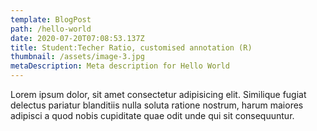 ```yaml
---
template: BlogPost
path: /hello-world
date: 2020-07-20T07:08:53.137Z
title: Student:Techer Ratio, customised annotation (R)
thumbnail: /assets/image-3.jpg
metaDescription: Meta description for Hello World
---
```


Lorem ipsum dolor, sit amet consectetur adipisicing elit. Similique fugiat delectus pariatur blanditiis nulla soluta ratione nostrum, harum maiores adipisci a quod nobis cupiditate quae odit unde qui sit consequuntur.
